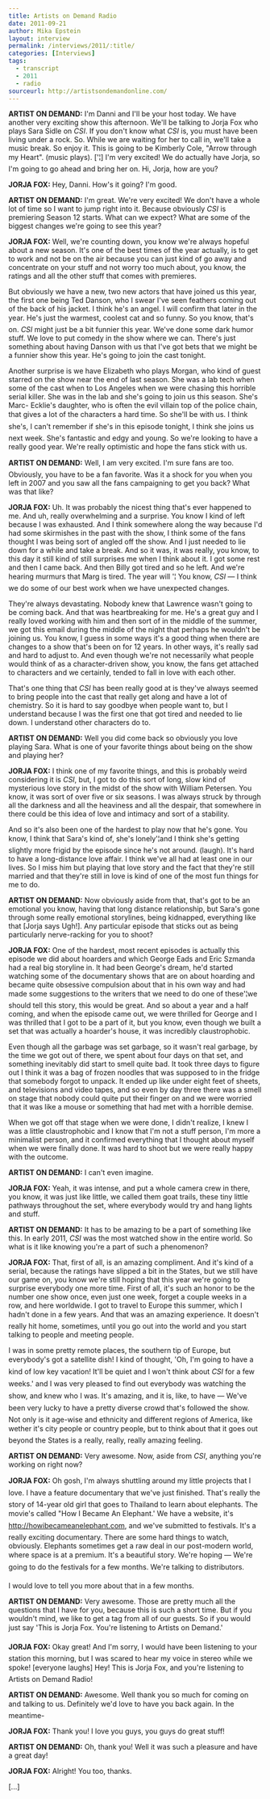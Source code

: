 ```yaml
---
title: Artists on Demand Radio
date: 2011-09-21
author: Mika Epstein
layout: interview
permalink: /interviews/2011/:title/
categories: [Interviews]
tags:
  - transcript
  - 2011
  - radio
sourceurl: http://artistsondemandonline.com/
---
```


**ARTIST ON DEMAND:** I'm Danni and I'll be your host today. We have another very exciting show this afternoon. We'll be talking to Jorja Fox who plays Sara Sidle on *CSI*. If you don't know what *CSI* is, you must have been living under a rock. So. While we are waiting for her to call in, we'll take a music break. So enjoy it. This is going to be Kimberly Cole, "Arrow through my Heart". (music plays). ['¦] I'm very excited! We do actually have Jorja, so I'm going to go ahead and bring her on. Hi, Jorja, how are you? 

**JORJA FOX:** Hey, Danni. How's it going? I'm good.

**ARTIST ON DEMAND:** I'm great. We're very excited! We don't have a whole lot of time so I want to jump right into it. Because obviously *CSI* is premiering Season 12 starts. What can we expect? What are some of the biggest changes we're going to see this year?

**JORJA FOX:** Well, we're counting down, you know we're always hopeful about a new season. It's one of the best times of the year actually, is to get to work and not be on the air because you can just kind of go away and concentrate on your stuff and not worry too much about, you know, the ratings and all the other stuff that comes with premieres. 

But obviously we have a new, two new actors that have joined us this year, the first one being Ted Danson, who I swear I've seen feathers coming out of the back of his jacket. I think he's an angel. I will confirm that later in the year. He's just the warmest, coolest cat and so funny. So you know, that's on. *CSI* might just be a bit funnier this year. We've done some dark humor stuff. We love to put comedy in the show where we can. There's just something about having Danson with us that I've got bets that we might be a funnier show this year. He's going to join the cast tonight. 

Another surprise is we have Elizabeth who plays Morgan, who kind of guest starred on the show near the end of last season. She was a lab tech when some of the cast when to Los Angeles when we were chasing this horrible serial killer. She was in the lab and she's going to join us this season. She's Marc- Ecklie's daughter, who is often the evil villain top of the police chain, that gives a lot of the characters a hard time. So she'll be with us. I think she's, I can't remember if she's in this episode tonight, I think she joins us next week. She's fantastic and edgy and young. So we're looking to have a really good year. We're really optimistic and hope the fans stick with us.

**ARTIST ON DEMAND:** Well, I am very excited. I'm sure fans are too. Obviously, you have to be a fan favorite. Was it a shock for you when you left in 2007 and you saw all the fans campaigning to get you back? What was that like? 

**JORJA FOX:** Uh. It was probably the nicest thing that's ever happened to me. And uh, really overwhelming and a surprise. You know I kind of left because I was exhausted. And I think somewhere along the way because I'd had some skirmishes in the past with the show, I think some of the fans thought I was being sort of angled off the show. And I just needed to lie down for a while and take a break. And so it was, it was really, you know, to this day it still kind of still surprises me when I think about it. I got some rest and then I came back. And then Billy got tired and so he left. And we're hearing murmurs that Marg is tired. The year will '¦ You know, *CSI* &#8212; I think we do some of our best work when we have unexpected changes. 

They're always devastating. Nobody knew that Lawrence wasn't going to be coming back. And that was heartbreaking for me. He's a great guy and I really loved working with him and then sort of in the middle of the summer, we got this email during the middle of the night that perhaps he wouldn't be joining us. You know, I guess in some ways it's a good thing when there are changes to a show that's been on for 12 years. In other ways, it's really sad and hard to adjust to. And even though we're not necessarily what people would think of as a character-driven show, you know, the fans get attached to characters and we certainly, tended to fall in love with each other. 

That's one thing that *CSI* has been really good at is they've always seemed to bring people into the cast that really get along and have a lot of chemistry. So it is hard to say goodbye when people want to, but I understand because I was the first one that got tired and needed to lie down. I understand other characters do to.

**ARTIST ON DEMAND:** Well you did come back so obviously you love playing Sara. What is one of your favorite things about being on the show and playing her?

**JORJA FOX:** I think one of my favorite things, and this is probably weird considering it is *CSI*, but, I got to do this sort of long, slow kind of mysterious love story in the midst of the show with William Petersen. You know, it was sort of over five or six seasons. I was always struck by through all the darkness and all the heaviness and all the despair, that somewhere in there could be this idea of love and intimacy and sort of a stability. 

And so it's also been one of the hardest to play now that he's gone. You know, I think that Sara's kind of, she's lonely'¦and I think she's getting slightly more frigid by the episode since he's not around. (laugh). It's hard to have a long-distance love affair. I think we've all had at least one in our lives. So I miss him but playing that love story and the fact that they're still married and that they're still in love is kind of one of the most fun things for me to do.

**ARTIST ON DEMAND:** Now obviously aside from that, that's got to be an emotional you know, having that long distance relationship, but Sara's gone through some really emotional storylines, being kidnapped, everything like that [Jorja says Ugh!]. Any particular episode that sticks out as being particularly nerve-racking for you to shoot?

**JORJA FOX:** One of the hardest, most recent episodes is actually this episode we did about hoarders and which George Eads and Eric Szmanda had a real big storyline in. It had been George's dream, he'd started watching some of the documentary shows that are on about hoarding and became quite obsessive compulsion about that in his own way and had made some suggestions to the writers that we need to do one of these'¦we should tell this story, this would be great. And so about a year and a half coming, and when the episode came out, we were thrilled for George and I was thrilled that I got to be a part of it, but you know, even though we built a set that was actually a hoarder's house, it was incredibly claustrophobic. 

Even though all the garbage was set garbage, so it wasn't real garbage, by the time we got out of there, we spent about four days on that set, and something inevitably did start to smell quite bad. It took three days to figure out I think it was a bag of frozen noodles that was supposed to in the fridge that somebody forgot to unpack. It ended up like under eight feet of sheets, and televisions and video tapes, and so even by day three there was a smell on stage that nobody could quite put their finger on and we were worried that it was like a mouse or something that had met with a horrible demise. 

When we got off that stage when we were done, I didn't realize, I knew I was a little claustrophobic and I know that I'm not a stuff person, I'm more a minimalist person, and it confirmed everything that I thought about myself when we were finally done. It was hard to shoot but we were really happy with the outcome.

**ARTIST ON DEMAND:** I can't even imagine.

**JORJA FOX:** Yeah, it was intense, and put a whole camera crew in there, you know, it was just like little, we called them goat trails, these tiny little pathways throughout the set, where everybody would try and hang lights and stuff.

**ARTIST ON DEMAND:** It has to be amazing to be a part of something like this. In early 2011, *CSI* was the most watched show in the entire world. So what is it like knowing you're a part of such a phenomenon? 

**JORJA FOX:** That, first of all, is an amazing compliment. And it's kind of a serial, because the ratings have slipped a bit in the States, but we still have our game on, you know we're still hoping that this year we're going to surprise everybody one more time. First of all, it's such an honor to be the number one show once, even just one week, forget a couple weeks in a row, and here worldwide. I got to travel to Europe this summer, which I hadn't done in a few years. And that was an amazing experience. It doesn't really hit home, sometimes, until you go out into the world and you start talking to people and meeting people. 

I was in some pretty remote places, the southern tip of Europe, but everybody's got a satellite dish! I kind of thought, 'Oh, I'm going to have a kind of low key vacation! It'll be quiet and I won't think about *CSI* for a few weeks.' and I was very pleased to find out everybody was watching the show, and knew who I was. It's amazing, and it is, like, to have &#8212; We've been very lucky to have a pretty diverse crowd that's followed the show. Not only is it age-wise and ethnicity and different regions of America, like wether it's city people or country people, but to think about that it goes out beyond the States is a really, really, really amazing feeling.

**ARTIST ON DEMAND:** Very awesome. Now, aside from *CSI*, anything you're working on right now?

**JORJA FOX:** Oh gosh, I'm always shuttling around my little projects that I love. I have a feature documentary that we've just finished. That's really the story of 14-year old girl that goes to Thailand to learn about elephants. The movie's called "How I Became An Elephant.' We have a website, it's http://howibecameanelephant.com, and we've submitted to festivals. It's a really exciting documentary. There are some hard things to watch, obviously. Elephants sometimes get a raw deal in our post-modern world, where space is at a premium. It's a beautiful story. We're hoping &#8212; We're going to do the festivals for a few months. We're talking to distributors.

I would love to tell you more about that in a few months.

**ARTIST ON DEMAND:** Very awesome. Those are pretty much all the questions that I have for you, because this is such a short time. But if you wouldn't mind, we like to get a tag from all of our guests. So if you would just say 'This is Jorja Fox. You're listening to Artists on Demand.'

**JORJA FOX:** Okay great! And I'm sorry, I would have been listening to your station this morning, but I was scared to hear my voice in stereo while we spoke! [everyone laughs] Hey! This is Jorja Fox, and you're listening to Artists on Demand Radio!

**ARTIST ON DEMAND:** Awesome. Well thank you so much for coming on and talking to us. Definitely we'd love to have you back again. In the meantime-

**JORJA FOX:** Thank you! I love you guys, you guys do great stuff!

**ARTIST ON DEMAND:** Oh, thank you! Well it was such a pleasure and have a great day!

**JORJA FOX:** Alright! You too, thanks.

[...]  
